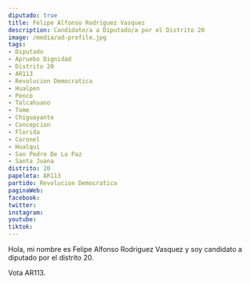 ```yaml
---
diputado: true
title: Felipe Alfonso Rodriguez Vasquez
description: Candidato/a a Diputado/a por el Distrito 20
image: /media/ad-profile.jpg
tags:
- Diputado
- Apruebo Dignidad
- Distrito 20
- AR113
- Revolucion Democratica
- Hualpen
- Penco
- Talcahuano
- Tome
- Chiguayante
- Concepcion
- Florida
- Coronel
- Hualqui
- San Pedro De La Paz
- Santa Juana
distrito: 20
papeleta: AR113
partido: Revolucion Democratica
paginaWeb:
facebook:
twitter:
instagram:
youtube:
tiktok:
---
```

Hola, mi nombre es Felipe Alfonso Rodriguez Vasquez y soy candidato a diputado por el distrito 20.

Vota AR113.

